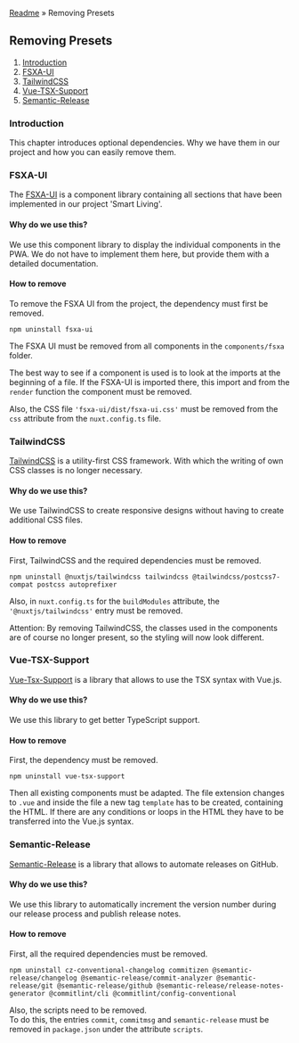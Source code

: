 [Readme](README.md) » Removing Presets

## Removing Presets

1. [Introduction](#introduction)
2. [FSXA-UI](#fsxa-ui)
3. [TailwindCSS](#tailwindcss)
4. [Vue-TSX-Support](#vue-tsx-support)
5. [Semantic-Release](#semantic-release)

### Introduction

This chapter introduces optional dependencies. Why we have them in our project and how you can easily remove them.
### FSXA-UI

The [FSXA-UI](https://github.com/e-Spirit/fsxa-ui) is a component library containing all sections that have been implemented in our project 'Smart Living'.

#### Why do we use this?

We use this component library to display the individual components in the PWA.
We do not have to implement them here, but provide them with a detailed documentation.

#### How to remove

To remove the FSXA UI from the project, the dependency must first be removed.

```shell
npm uninstall fsxa-ui
```

The FSXA UI must be removed from all components in the `components/fsxa` folder.

The best way to see if a component is used is to look at the imports at the beginning of a file.
If the FSXA-UI is imported there, this import and from the `render` function the component must be removed.

Also, the CSS file `'fsxa-ui/dist/fsxa-ui.css'` must be removed from the `css` attribute from the `nuxt.config.ts` file.

### TailwindCSS

[TailwindCSS](https://tailwindcss.com/) is a utility-first CSS framework. With which the writing of own CSS classes is no longer necessary.
#### Why do we use this?

We use TailwindCSS to create responsive designs without having to create additional CSS files.

#### How to remove

First, TailwindCSS and the required dependencies must be removed.
```shell
npm uninstall @nuxtjs/tailwindcss tailwindcss @tailwindcss/postcss7-compat postcss autoprefixer
```

Also, in `nuxt.config.ts` for the `buildModules` attribute, the `'@nuxtjs/tailwindcss'` entry must be removed.

Attention: By removing TailwindCSS, the classes used in the components are of course no longer present, so the styling will now look different.

### Vue-TSX-Support

[Vue-Tsx-Support](https://github.com/wonderful-panda/vue-tsx-support) is a library that allows to use the TSX syntax with Vue.js.

#### Why do we use this?

We use this library to get better TypeScript support.

#### How to remove

First, the dependency must be removed.
```shell
npm uninstall vue-tsx-support
```

Then all existing components must be adapted.
The file extension changes to `.vue` and inside the file a new tag `template` has to be created, containing the HTML.
If there are any conditions or loops in the HTML they have to be transferred into the Vue.js syntax.

### Semantic-Release

[Semantic-Release](https://github.com/semantic-release/semantic-release) is a library that allows to automate releases on GitHub.
#### Why do we use this?

We use this library to automatically increment the version number during our release process and publish release notes.

#### How to remove

First, all the required dependencies must be removed.
```shell
npm uninstall cz-conventional-changelog commitizen @semantic-release/changelog @semantic-release/commit-analyzer @semantic-release/git @semantic-release/github @semantic-release/release-notes-generator @commitlint/cli @commitlint/config-conventional
```

Also, the scripts need to be removed.
<br />
To do this, the entries `commit`, `commitmsg` and `semantic-release` must be removed in `package.json` under the attribute `scripts`.
